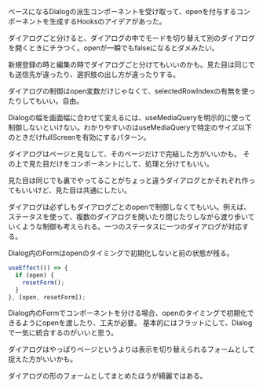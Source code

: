 ベースになるDialogの派生コンポーネントを受け取って、openを付与するコンポーネントを生成するHooksのアイデアがあった。

ダイアログごと分けると、ダイアログの中でモードを切り替えて別のダイアログを開くときにチラつく。openが一瞬でもfalseになるとダメみたい。

新規登録の時と編集の時でダイアログごと分けてもいいのかも。見た目は同じでも送信先が違ったり、選択肢の出し方が違ったりする。

ダイアログの制御はopen変数だけじゃなくて、selectedRowIndexの有無を使ったりしてもいい。自由。

Dialogの幅を画面幅に合わせて変えるには、useMediaQueryを明示的に使って制御しないといけない。わかりやすいのはuseMediaQueryで特定のサイズ以下のときだけfullScreenを有効にするパターン。

ダイアログはページと見なして、そのページだけで完結した方がいいかも。
その上で見た目だけをコンポーネントにして、処理と分けてもいい。

見た目は同じでも裏でやってることがちょっと違うダイアログとかそれぞれ作ってもいいけど、見た目は共通にしたい。

ダイアログは必ずしもダイアログごとのopenで制御しなくてもいい。例えば、ステータスを使って、複数のダイアログを開いたり閉じたりしながら渡り歩いていくような制御も考えられる。一つのステータスに一つのダイアログが対応する。

Dialog内のFormはopenのタイミングで初期化しないと前の状態が残る。

```js
useEffect(() => {
  if (open) {
    resetForm();
  }
}, [open, resetForm]);
```

Dialog内のFormでコンポーネントを分ける場合、openのタイミングで初期化できるようにopenを渡したり、工夫が必要。
基本的にはフラットにして、Dialogで一気に統合するのがいいと思う。

ダイアログはやっぱりページというよりは表示を切り替えられるフォームとして捉えた方がいいかも。

ダイアログの形のフォームとしてまとめたほうが綺麗ではある。
